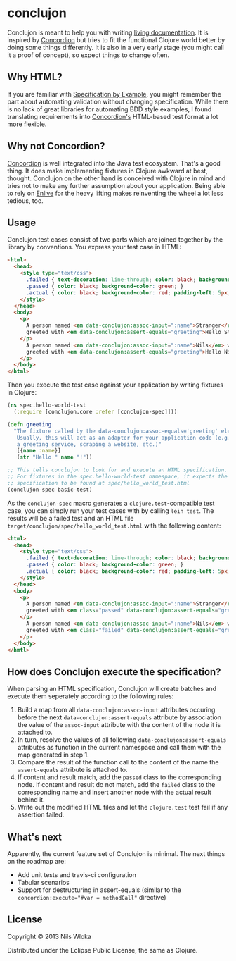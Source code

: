 # conclujon

Conclujon is meant to help you with writing [living documentation](http://specificationbyexample.com/key_ideas.html). It is inspired by [Concordion](http://concordion.org/) but tries to fit the functional Clojure world better by doing some things differently. It is also in a very early stage (you might call it a proof of concept), so expect things to change often.

## Why HTML?

If you are familiar with [Specification by Example](http://specificationbyexample.com/), you might remember the part about automating validation without changing specification. While there is no lack of great libraries for automating BDD style examples, I found translating requirements into [Concordion's](http://concordion.org) HTML-based test format a lot more flexible.

## Why not Concordion?

[Concordion](http://concordion.org/) is well integrated into the Java test ecosystem. That's a good thing. It does make implementing fixtures in Clojure awkward at best, thought. Conclujon on the other hand is conceived with Clojure in mind and tries not to make any further assumption about your application. Being able to rely on [Enlive](https://github.com/cgrand/enlive) for the heavy lifting makes reinventing the wheel a lot less tedious, too.

## Usage

Conclujon test cases consist of two parts which are joined together by the library by conventions. You express your test case in HTML:

```html
<html>
  <head>
    <style type="text/css">
      .failed { text-decoration: line-through; color: black; background-color: red; }
      .passed { color: black; background-color: green; }
      .actual { color: black; background-color: red; padding-left: 5px; }
    </style>
  </head>
  <body>
    <p>
      A person named <em data-conclujon:assoc-input=":name">Stranger</em> will be 
      greeted with <em data-conclujon:assert-equals="greeting">Hello Stranger!</em>.<br/>
    </p>
      A person named <em data-conclujon:assoc-input=":name">Nils</em> will be
      greeted with <em data-conclujon:assert-equals="greeting">Hello Niels!</em>.
    </p>
  </body>
</html>
```

Then you execute the test case against your application by writing fixtures in Clojure:

```clojure
(ns spec.hello-world-test
  (:require [conclujon.core :refer [conclujon-spec]]))

(defn greeting 
  "The fixture called by the data-conclujon:assoc-equals='greeting' element.
   Usually, this will act as an adapter for your application code (e.g. calling
   a greeting service, scraping a website, etc.)"
   [{name :name}] 
   (str "Hello " name "!"))

;; This tells conclujon to look for and execute an HTML specification.
;; For fixtures in the spec.hello-world-test namespace, it expects the
;; specification to be found at spec/hello_world_test.html
(conclujon-spec basic-test)
```

As the `conclujon-spec` macro generates a `clojure.test`-compatible test case, you can simply run your test cases with by calling `lein test`. The results will be a failed test and an HTML file `target/conclujon/spec/hello_world_test.html` with the following content:

```html
<html>
  <head>
    <style type="text/css">
      .failed { text-decoration: line-through; color: black; background-color: red; }
      .passed { color: black; background-color: green; }
      .actual { color: black; background-color: red; padding-left: 5px; }
    </style>
  </head>
  <body>
    <p>
      A person named <em data-conclujon:assoc-input=":name">Stranger</em> will be 
      greeted with <em class="passed" data-conclujon:assert-equals="greeting">Hello Stranger!</em>.<br/>
    </p>
      A person named <em data-conclujon:assoc-input=":name">Nils</em> will be
      greeted with <em class="failed" data-conclujon:assert-equals="greeting">Hello Niels!</em><span class="actual">(actual: Hello Nils!)</span>.
    </p>
  </body>
</hmtl>
```

## How does Conclujon execute the specification?

When parsing an HTML specification, Conclujon will create batches and execute them seperately according to the following rules:

1.  Build a map from all `data-conclujon:assoc-input` attributes occuring before the next `data-conclujon:assert-equals` attribute
    by association the value of the `assoc-input` attribute with the content of the node it is attached to.
2.  In turn, resolve the values of all following `data-conclujon:assert-equals` attributes as function in the current namespace and
    call them with the map generated in step 1.
3.  Compare the result of the function call to the content of the name the `assert-equals` attribute is attached to.
4.  If content and result match, add the `passed` class to the corresponding node. If content and result do not match, add the `failed`
    class to the corresponding name and insert another node with the actual result behind it.
5.  Write out the modified HTML files and let the `clojure.test` test fail if any assertion failed.

## What's next

Apparently, the current feature set of Conclujon is minimal. The next things on the roadmap are:

* Add unit tests and travis-ci configuration
* Tabular scenarios
* Support for destructuring in assert-equals (similar to the `concordion:execute="#var = methodCall"` directive)

## License

Copyright © 2013 Nils Wloka

Distributed under the Eclipse Public License, the same as Clojure.
